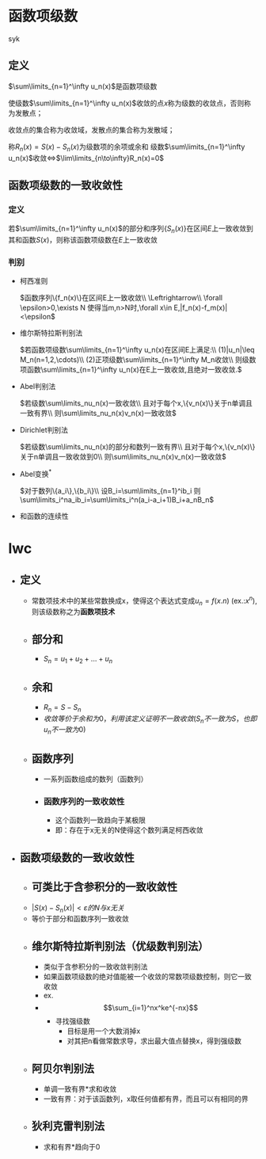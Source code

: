 # 函数项级数
syk

## 定义

$\sum\limits_{n=1}^\infty u_n(x)$是函数项级数

使级数$\sum\limits_{n=1}^\infty u_n(x)$收敛的点$x$称为级数的收敛点，否则称为发散点；

收敛点的集合称为收敛域，发散点的集合称为发散域；

称$R_n(x)=S(x)-S_n(x)$为级数项的余项或余和
级数$\sum\limits_{n=1}^\infty u_n(x)$收敛$\Leftrightarrow$$\lim\limits_{n\to\infty}R_n(x)=0$

## 函数项级数的一致收敛性

### 定义

若$\sum\limits_{n=1}^\infty u_n(x)$的部分和序列$\{S_n(x)\}$在区间$E$上一致收敛到其和函数$S(x)$，则称该函数项级数在$E$上一致收敛

### 判别

- 柯西准则

  $函数序列\{f_n(x)\}在区间E上一致收敛\\
  \Leftrightarrow\\
  \forall \epsilon>0,\exists N 使得当m,n>N时,\forall x\in E,|f_n(x)-f_m(x)|<\epsilon$

- 维尔斯特拉斯判别法

  $若函数项级数\sum\limits_{n=1}^\infty u_n(x)在区间E上满足:\\
  (1)|u_n|\leq M_n(n=1,2,\cdots)\\
  (2)正项级数\sum\limits_{n=1}^\infty M_n收敛\\
  则级数项函数\sum\limits_{n=1}^\infty u_n(x)在E上一致收敛,且绝对一致收敛.$

- Abel判别法

  $若级数\sum\limits_nu_n(x)一致收敛\\
  且对于每个x,\{v_n(x)\}关于n单调且一致有界\\
  则\sum\limits_nu_n(x)v_n(x)一致收敛$

- Dirichlet判别法

   $若级数\sum\limits_nu_n(x)的部分和数列一致有界\\
  且对于每个x,\{v_n(x)\}关于n单调且一致收敛到0\\
  则\sum\limits_nu_n(x)v_n(x)一致收敛$

- Abel变换$^*$

  $对于数列\{a_i\},\{b_i\}\\
  设B_i=\sum\limits_{n=1}^ib_i
  则\sum\limits_i^na_ib_i=\sum\limits_i^n(a_i-a_i+1)B_i+a_nB_n$

- 和函数的连续性


# lwc
- ## 定义
  - 常数项技术中的某些常数换成x，使得这个表达式变成$u_n=f(x.n)$ (ex.:$x^n$),则该级数称之为**函数项技术**
  - ## 部分和
    - $S_n=u_1+u_2+...+u_n$
  - ## 余和
    - $R_n=S-S_n$
    - $收敛等价于余和为0，利用该定义证明不一致收敛(S_n不一致为S，也即u_n不一致为0)$
  -   ## 函数序列
      -   一系列函数组成的数列（函数列）
      -   ### 函数序列的一致收敛性
          -   这个函数列一致趋向于某极限
          -   即：存在于x无关的N使得这个数列满足柯西收敛
- ## 函数项级数的一致收敛性
  - ## **可类比于含参积分的一致收敛性**
  - $|S(x)-S_n(x)|<\varepsilon 的N 与x无关$
  -  等价于部分和函数序列一致收敛
  - ## 维尔斯特拉斯判别法（优级数判别法）
    - 类似于含参积分的一致收敛判别法
    - 如果函数项级数的绝对值能被一个收敛的常数项级数控制，则它一致收敛
    - ex.
    -  $$\sum_{i=1}^nx^ke^{-nx}$$
       - 寻找强级数
         - 目标是用一个大数消掉x
         - 对其把n看做常数求导，求出最大值点替换x，得到强级数
  - ## 阿贝尔判别法
    - 单调一致有界*求和收敛
    - 一致有界：对于该函数列，x取任何值都有界，而且可以有相同的界
  - ## 狄利克雷判别法
    - 求和有界*趋向于0

